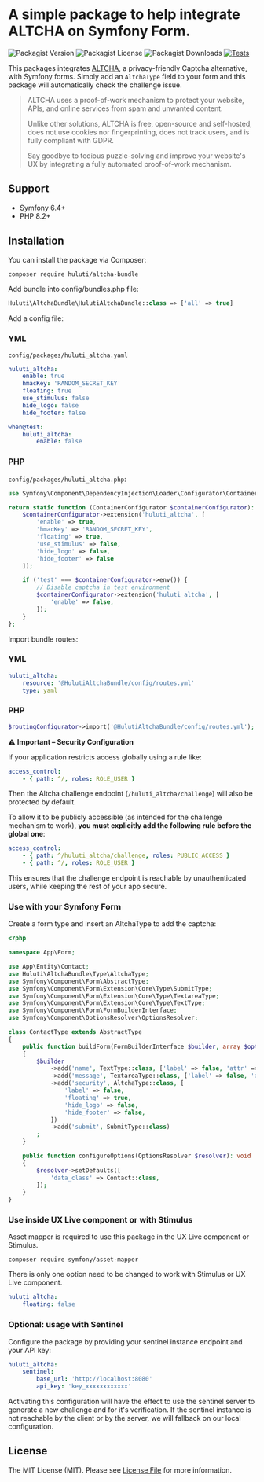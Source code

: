 A simple package to help integrate ALTCHA on Symfony Form.
======================

![Packagist Version](https://img.shields.io/packagist/v/huluti/altcha-bundle)
![Packagist License](https://img.shields.io/packagist/l/huluti/altcha-bundle)
![Packagist Downloads](https://img.shields.io/packagist/dt/huluti/altcha-bundle)
[![Tests](https://github.com/Huluti/altcha-bundle/actions/workflows/tests.yml/badge.svg)](https://github.com/Huluti/altcha-bundle/actions/workflows/tests.yml)

This packages integrates [ALTCHA](https://altcha.org/), a privacy-friendly Captcha alternative, with Symfony forms.
Simply add an `AltchaType` field to your form and this package will automatically check the challenge issue. 

> ALTCHA uses a proof-of-work mechanism to protect your website, APIs, and online services from spam and unwanted content.
> 
>Unlike other solutions, ALTCHA is free, open-source and self-hosted, does not use cookies nor fingerprinting, does not track users, and is fully compliant with GDPR.
>
> Say goodbye to tedious puzzle-solving and improve your website's UX by integrating a fully automated proof-of-work mechanism.

## Support

- Symfony 6.4+
- PHP 8.2+

## Installation

You can install the package via Composer:

```bash
composer require huluti/altcha-bundle
```

Add bundle into config/bundles.php file:

```php
Huluti\AltchaBundle\HulutiAltchaBundle::class => ['all' => true]
```

Add a config file:

### YML

`config/packages/huluti_altcha.yaml`

```yml
huluti_altcha:
    enable: true
    hmacKey: 'RANDOM_SECRET_KEY'
    floating: true
    use_stimulus: false
    hide_logo: false
    hide_footer: false

when@test:
    huluti_altcha:
        enable: false
```

### PHP

`config/packages/huluti_altcha.php`: 

```php
use Symfony\Component\DependencyInjection\Loader\Configurator\ContainerConfigurator;

return static function (ContainerConfigurator $containerConfigurator): void {
    $containerConfigurator->extension('huluti_altcha', [
        'enable' => true,
        'hmacKey' => 'RANDOM_SECRET_KEY',
        'floating' => true,
        'use_stimulus' => false,
        'hide_logo' => false,
        'hide_footer' => false
    ]);

    if ('test' === $containerConfigurator->env()) {
        // Disable captcha in test environment
        $containerConfigurator->extension('huluti_altcha', [
            'enable' => false,
        ]);
    }
};
```

Import bundle routes:

### YML

```yml
huluti_altcha:
    resource: '@HulutiAltchaBundle/config/routes.yml'
    type: yaml
```

### PHP

```php
$routingConfigurator->import('@HulutiAltchaBundle/config/routes.yml');
```

⚠️ **Important – Security Configuration**

If your application restricts access globally using a rule like:

```yaml
access_control:
    - { path: ^/, roles: ROLE_USER }
```

Then the Altcha challenge endpoint (`/huluti_altcha/challenge`) will also be protected by default.

To allow it to be publicly accessible (as intended for the challenge mechanism to work), **you must explicitly add the following rule before the global one**:

```yaml
access_control:
    - { path: ^/huluti_altcha/challenge, roles: PUBLIC_ACCESS }
    - { path: ^/, roles: ROLE_USER }
```

This ensures that the challenge endpoint is reachable by unauthenticated users, while keeping the rest of your app secure.

### Use with your Symfony Form

Create a form type and insert an AltchaType to add the captcha: 

```php
<?php

namespace App\Form;

use App\Entity\Contact;
use Huluti\AltchaBundle\Type\AltchaType;
use Symfony\Component\Form\AbstractType;
use Symfony\Component\Form\Extension\Core\Type\SubmitType;
use Symfony\Component\Form\Extension\Core\Type\TextareaType;
use Symfony\Component\Form\Extension\Core\Type\TextType;
use Symfony\Component\Form\FormBuilderInterface;
use Symfony\Component\OptionsResolver\OptionsResolver;

class ContactType extends AbstractType
{
    public function buildForm(FormBuilderInterface $builder, array $options): void
    {
        $builder
            ->add('name', TextType::class, ['label' => false, 'attr' => ['placeholder' => 'name']])
            ->add('message', TextareaType::class, ['label' => false, 'attr' => ['placeholder' => 'message']])
            ->add('security', AltchaType::class, [
                'label' => false,
                'floating' => true,
                'hide_logo' => false,
                'hide_footer' => false,
            ])
            ->add('submit', SubmitType::class)
        ;
    }

    public function configureOptions(OptionsResolver $resolver): void
    {
        $resolver->setDefaults([
            'data_class' => Contact::class,
        ]);
    }
}
```

### Use inside UX Live component or with Stimulus

Asset mapper is required to use this package in the UX Live component or Stimulus.

```composer require symfony/asset-mapper```

There is only one option need to be changed to work with Stimulus or UX Live component.

```yml
huluti_altcha:
    floating: false
```

### Optional: usage with Sentinel

Configure the package by providing your sentinel instance endpoint and your API key:

```yml
huluti_altcha:
    sentinel:
        base_url: 'http://localhost:8080'
        api_key: 'key_xxxxxxxxxxxx'
```

Activating this configuration will have the effect to use the sentinel server to generate a new challenge and for it's verification. 
If the sentinel instance is not reachable by the client or by the server, we will fallback on our local configuration.

## License

The MIT License (MIT). Please see [License File](LICENSE) for more information.